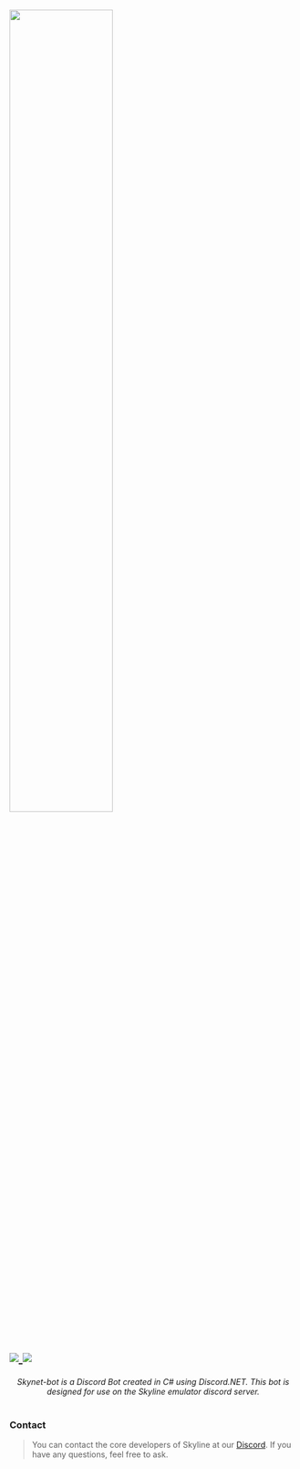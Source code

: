 <h1>
    <img height="60%" width="60%" src="https://i.imgur.com/6PJ7Ml2.png"><br>
    <a href="https://discord.gg/XnbXNQM" target="_blank">
        <img src="https://img.shields.io/discord/545842171459272705?label=Discord&logo=Discord&logoColor=Violet"> <img src="https://ci.appveyor.com/api/projects/status/tch82vm68vq1o268?svg=true">
    </a>
</h1>

<p align="center">
    <i>Skynet-bot is a Discord Bot created in C# using Discord.NET. This bot is designed for use on the Skyline emulator discord server.</i><br/><br>
</p>

### Contact
> You can contact the core developers of Skyline at our [Discord](https://discord.gg/XnbXNQM). If you have any questions, feel free to ask.